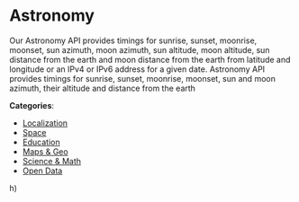 # Astronomy


Our Astronomy API provides timings for sunrise, sunset, moonrise, moonset, sun azimuth, moon azimuth, sun altitude, moon altitude, sun distance from the earth and moon distance from the earth from latitude and longitude or an IPv4 or IPv6 address for a given date.  Astronomy API provides timings for sunrise, sunset, moonrise, moonset, sun and moon azimuth, their altitude and distance from the earth



**Categories**:
- [Localization](https://github.com/apis-list/apis-list#localization)
- [Space](https://github.com/apis-list/apis-list#space)
- [Education](https://github.com/apis-list/apis-list#education)
- [Maps & Geo](https://github.com/apis-list/apis-list#maps-and-geo)
- [Science & Math](https://github.com/apis-list/apis-list#science-and-math)
- [Open Data](https://github.com/apis-list/apis-list#open-data)



h)



